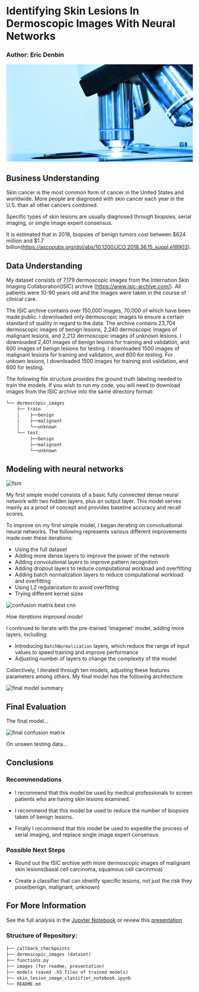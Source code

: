 # Identifying Skin Lesions In Dermoscopic Images With Neural Networks

### Author: Eric Denbin

<p align="center">
  <img src=images/derma.jpeg />
</p>

## Business Understanding

Skin cancer is the most common form of cancer in the United States and worldwide. More people are diagnosed with skin cancer each year in the U.S. than all other cancers combined. 

Specific types of skin lesions are usually diagnosed through biopsies, serial imaging, or single image expert consensus. 

It is estimated that in 2018, biopsies of benign tumors cost between $624 million and $1.7 billion(https://ascopubs.org/doi/abs/10.1200/JCO.2018.36.15_suppl.e18903).



## Data Understanding

My dataset consists of 7,179 dermoscopic images from the Internation Skin Imaging Collaboration(ISIC) archive (https://www.isic-archive.com/). All patients were 10-90 years old and the images were taken in the course of clinical care.

The ISIC archive contains over 150,000 images, 70,000 of which have been made public. I downloaded only dermoscopic images to ensure a certain standard of quality in regard to the data. The archive contains 23,704 dermoscopic images of benign lesions, 2,240 dermoscopic images of malignant lesions, and 2,212 dermoscopic images of unknown lesions. I downloaded 2,401 images of benign lesions for training and validation, and 600 images of benign lesions for testing. I downloaded 1500 images of malignant lesions for training and validation, and 600 for testing. For unkown lesions, I downloaded 1500 images for training and validation, and 600 for testing.

The following file structure provides the ground truth labeling needed to train the models. If you wish to run my code, you will need to download images from the ISIC archive into the same directory format:
```
└── dermoscopic_images
    ├── train
    │    ├──benign
    |    ├──malignant
    │    └──unknown
    └── test
         ├──benign
         ├──malignant
         └──unknown
```



## Modeling with neural networks

![fsm](images/confusion_matrix_fsm)

My first simple model consists of a basic fully connected dense neural network with two hidden layers, plus an output layer. 
This model serves mainly as a proof of concept and provides baseline accuracy and recall scores.

To improve on my first simple model, I began iterating on convoluational neural networks. The following represents various different improvements made over these iterations:
 - Using the full dataset
 - Adding more dense layers to improve the power of the network
 - Adding convolutional layers to improve pattern recognition
 - Adding dropout layers to reduce computational workload and overfitting
 - Adding batch normalization layers to reduce computational workload and overfitting
 - Using L2 regularization to avoid overfitting
 - Trying different kernel sizes

![confusion matrix best cnn](images/confusion_matrix_best_cnn)

*How iterations improved model*

I continued to iterate with the pre-trained 'imagenet' model, adding more layers, including:
 - Introducing `BatchNormalization` layers, which reduce the range of input values to speed training and improve performance
 - Adjusting number of layers to change the complexity of the model

 
Collectively, I iterated through ten models, adjusting these features parameters among others. My final model has the following architecture:

![final model summary]()



## Final Evaluation

The final model...

![final confusion matrix]()

On unseen testing data...



## Conclusions

### Recommendations

- I recommend that this model be used by medical professionals to screen patients who are having skin lesions examined.

- I recommend that this model be used to reduce the number of biopsies taken of benign lesions.

- Finally I recommend that this model be used to expedite the process of serial imaging, and replace single image expert consensus


### Possible Next Steps

- Round out the ISIC archive with more dermoscopic images of malignant skin lesions(basal cell carcinoma, squamous cell carcinmoa)

- Create a classifier that can idneitfy specific lesions, not just the risk they pose(benign, malignant, unknown)



## For More Information

See the full analysis in the [Jupyter Notebook](./.ipynb) or review this [presentation](./.pdf)



### Structure of Repository:

```
├── callback_checkpoints
├── dermoscopic_images (dataset)
├── functions.py
├── images (for readme, presentation)
├── models (saved .h5 files of trained models)
├── skin_lesion_image_classifier_notebook.ipynb
└── README.md
```
